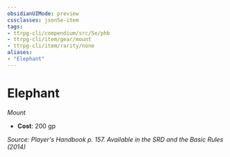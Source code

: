 ```yaml
---
obsidianUIMode: preview
cssclasses: json5e-item
tags:
- ttrpg-cli/compendium/src/5e/phb
- ttrpg-cli/item/gear/mount
- ttrpg-cli/item/rarity/none
aliases: 
- "Elephant"
---
```

# Elephant
*Mount*  

- **Cost**: 200 gp

*Source: Player's Handbook p. 157. Available in the <span title='Systems Reference Document (5.1)'>SRD</span> and the Basic Rules (2014)*